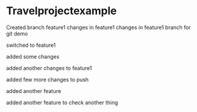 # Travelprojectexample

Created branch feature1
changes in feature1
changes in feature1 branch for git demo



switched to feature1

added some changes

added another changes to feature1

added few more changes to push


added another feature


added another feature to check another thing